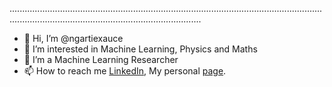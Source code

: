 ........................................................................................................................................................................................................
- 👋 Hi, I’m @ngartiexauce
- 👀 I’m interested in Machine Learning, Physics and Maths
- 🌱 I’m a Machine Learning Researcher
- 📫 How to reach me [LinkedIn](https://www.linkedin.com/in/ngartiexauce), My personal [page](https://ngartiexauce.github.io/).

<!---
ngartiexauce/ngartiexauce is a ✨ special ✨ repository because its `README.md` (this file) appears on your GitHub profile.
You can click the Preview link to take a look at your changes.
--->
